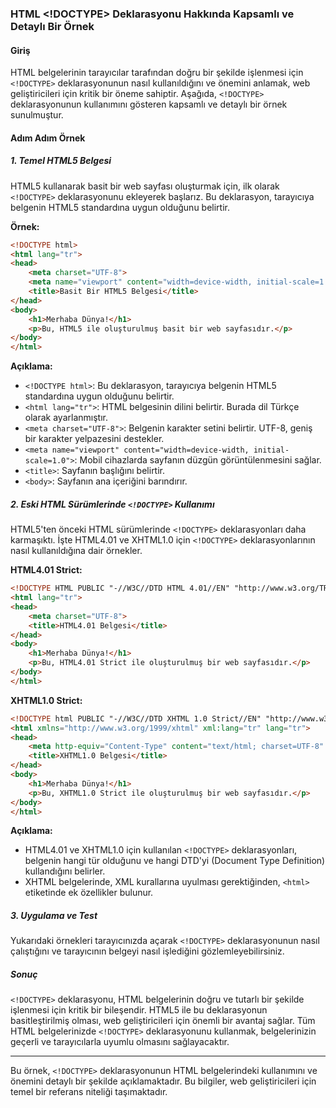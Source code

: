 ### HTML <!DOCTYPE> Deklarasyonu Hakkında Kapsamlı ve Detaylı Bir Örnek

#### Giriş
HTML belgelerinin tarayıcılar tarafından doğru bir şekilde işlenmesi için `<!DOCTYPE>` deklarasyonunun nasıl kullanıldığını ve önemini anlamak, web geliştiricileri için kritik bir öneme sahiptir. Aşağıda, `<!DOCTYPE>` deklarasyonunun kullanımını gösteren kapsamlı ve detaylı bir örnek sunulmuştur.

#### Adım Adım Örnek

##### 1. Temel HTML5 Belgesi

HTML5 kullanarak basit bir web sayfası oluşturmak için, ilk olarak `<!DOCTYPE>` deklarasyonunu ekleyerek başlarız. Bu deklarasyon, tarayıcıya belgenin HTML5 standardına uygun olduğunu belirtir.

**Örnek:**
```html
<!DOCTYPE html>
<html lang="tr">
<head>
    <meta charset="UTF-8">
    <meta name="viewport" content="width=device-width, initial-scale=1.0">
    <title>Basit Bir HTML5 Belgesi</title>
</head>
<body>
    <h1>Merhaba Dünya!</h1>
    <p>Bu, HTML5 ile oluşturulmuş basit bir web sayfasıdır.</p>
</body>
</html>
```

**Açıklama:**
- `<!DOCTYPE html>`: Bu deklarasyon, tarayıcıya belgenin HTML5 standardına uygun olduğunu belirtir.
- `<html lang="tr">`: HTML belgesinin dilini belirtir. Burada dil Türkçe olarak ayarlanmıştır.
- `<meta charset="UTF-8">`: Belgenin karakter setini belirtir. UTF-8, geniş bir karakter yelpazesini destekler.
- `<meta name="viewport" content="width=device-width, initial-scale=1.0">`: Mobil cihazlarda sayfanın düzgün görüntülenmesini sağlar.
- `<title>`: Sayfanın başlığını belirtir.
- `<body>`: Sayfanın ana içeriğini barındırır.

##### 2. Eski HTML Sürümlerinde `<!DOCTYPE>` Kullanımı

HTML5'ten önceki HTML sürümlerinde `<!DOCTYPE>` deklarasyonları daha karmaşıktı. İşte HTML4.01 ve XHTML1.0 için `<!DOCTYPE>` deklarasyonlarının nasıl kullanıldığına dair örnekler.

**HTML4.01 Strict:**
```html
<!DOCTYPE HTML PUBLIC "-//W3C//DTD HTML 4.01//EN" "http://www.w3.org/TR/html4/strict.dtd">
<html lang="tr">
<head>
    <meta charset="UTF-8">
    <title>HTML4.01 Belgesi</title>
</head>
<body>
    <h1>Merhaba Dünya!</h1>
    <p>Bu, HTML4.01 Strict ile oluşturulmuş bir web sayfasıdır.</p>
</body>
</html>
```

**XHTML1.0 Strict:**
```html
<!DOCTYPE html PUBLIC "-//W3C//DTD XHTML 1.0 Strict//EN" "http://www.w3.org/TR/xhtml1/DTD/xhtml1-strict.dtd">
<html xmlns="http://www.w3.org/1999/xhtml" xml:lang="tr" lang="tr">
<head>
    <meta http-equiv="Content-Type" content="text/html; charset=UTF-8" />
    <title>XHTML1.0 Belgesi</title>
</head>
<body>
    <h1>Merhaba Dünya!</h1>
    <p>Bu, XHTML1.0 Strict ile oluşturulmuş bir web sayfasıdır.</p>
</body>
</html>
```

**Açıklama:**
- HTML4.01 ve XHTML1.0 için kullanılan `<!DOCTYPE>` deklarasyonları, belgenin hangi tür olduğunu ve hangi DTD'yi (Document Type Definition) kullandığını belirler.
- XHTML belgelerinde, XML kurallarına uyulması gerektiğinden, `<html>` etiketinde ek özellikler bulunur.

##### 3. Uygulama ve Test

Yukarıdaki örnekleri tarayıcınızda açarak `<!DOCTYPE>` deklarasyonunun nasıl çalıştığını ve tarayıcının belgeyi nasıl işlediğini gözlemleyebilirsiniz. 

##### Sonuç

`<!DOCTYPE>` deklarasyonu, HTML belgelerinin doğru ve tutarlı bir şekilde işlenmesi için kritik bir bileşendir. HTML5 ile bu deklarasyonun basitleştirilmiş olması, web geliştiricileri için önemli bir avantaj sağlar. Tüm HTML belgelerinizde `<!DOCTYPE>` deklarasyonunu kullanmak, belgelerinizin geçerli ve tarayıcılarla uyumlu olmasını sağlayacaktır.

---

Bu örnek, `<!DOCTYPE>` deklarasyonunun HTML belgelerindeki kullanımını ve önemini detaylı bir şekilde açıklamaktadır. Bu bilgiler, web geliştiricileri için temel bir referans niteliği taşımaktadır.